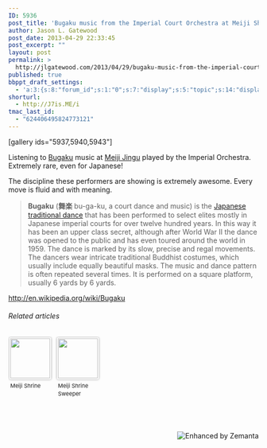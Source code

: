 ```yaml
---
ID: 5936
post_title: 'Bugaku music from the Imperial Court Orchestra at Meiji Shrine [Photos]'
author: Jason L. Gatewood
post_date: 2013-04-29 22:33:45
post_excerpt: ""
layout: post
permalink: >
  http://jlgatewood.com/2013/04/29/bugaku-music-from-the-imperial-court-orchestra-at-meiji-shrine-photos/
published: true
bbppt_draft_settings:
  - 'a:3:{s:8:"forum_id";s:1:"0";s:7:"display";s:5:"topic";s:14:"display-extras";a:2:{s:6:"xcount";s:1:"5";s:5:"xsort";s:6:"newest";}}'
shorturl:
  - http://J7is.ME/i
tmac_last_id:
  - "624406495824773121"
---
```

[gallery ids="5937,5940,5943"]

Listening to <a class="zem_slink" title="Bugaku" href="http://en.wikipedia.org/wiki/Bugaku" rel="wikipedia" target="_blank">Bugaku</a> music at <a class="zem_slink" title="Meiji Shrine" href="http://en.wikipedia.org/wiki/Meiji_Shrine" rel="wikipedia" target="_blank">Meiji Jingu</a> played by the Imperial Orchestra. Extremely rare, even for Japanese!

The discipline these performers are showing is extremely awesome. Every move is fluid and with meaning.
<blockquote><strong>Bugaku</strong> (<strong>舞楽</strong> bu-ga-ku, a court dance and music) is the <a class="zem_slink" title="Japanese traditional dance" href="http://en.wikipedia.org/wiki/Japanese_traditional_dance" rel="wikipedia" target="_blank">Japanese traditional dance</a> that has been performed to select elites mostly in Japanese imperial courts for over twelve hundred years. In this way it has been an upper class secret, although after World War II the dance was opened to the public and has even toured around the world in 1959. The dance is marked by its slow, precise and regal movements. The dancers wear intricate traditional Buddhist costumes, which usually include equally beautiful masks. The music and dance pattern is often repeated several times. It is performed on a square platform, usually 6 yards by 6 yards.</blockquote>
<a href="http://en.wikipedia.org/wiki/Bugaku" target="_blank">http://en.wikipedia.org/wiki/Bugaku</a>
<h6 class="zemanta-related-title" style="font-size: 1em;">Related articles</h6>
<ul class="zemanta-article-ul zemanta-article-ul-image" style="margin: 0; padding: 0; overflow: hidden;">
	<li class="zemanta-article-ul-li-image zemanta-article-ul-li" style="padding: 0; background: none; list-style: none; display: block; float: left; vertical-align: top; text-align: left; width: 84px; font-size: 11px; margin: 2px 10px 10px 2px;"><a style="box-shadow: 0px 0px 4px #999; padding: 2px; display: block; border-radius: 2px; text-decoration: none;" href="http://steelesinjapan.wordpress.com/2013/04/21/meiji-shrine/" target="_blank"><img style="padding: 0; margin: 0; border: 0; display: block; width: 80px; max-width: 100%;" src="http://jlgatewood.com.previewdns.com/wp-content/uploads/2013/04/161982984_80_80.jpg" alt="" /></a><a style="display: block; overflow: hidden; text-decoration: none; line-height: 12pt; height: 80px; padding: 5px 2px 0 2px;" href="http://steelesinjapan.wordpress.com/2013/04/21/meiji-shrine/" target="_blank">Meiji Shrine</a></li>
	<li class="zemanta-article-ul-li-image zemanta-article-ul-li" style="padding: 0; background: none; list-style: none; display: block; float: left; vertical-align: top; text-align: left; width: 84px; font-size: 11px; margin: 2px 10px 10px 2px;"><a style="box-shadow: 0px 0px 4px #999; padding: 2px; display: block; border-radius: 2px; text-decoration: none;" href="http://steelesinjapan.wordpress.com/2013/04/21/meiji-shrine-sweeper/" target="_blank"><img style="padding: 0; margin: 0; border: 0; display: block; width: 80px; max-width: 100%;" src="http://jlgatewood.com.previewdns.com/wp-content/uploads/2013/04/161988616_80_80.jpg" alt="" /></a><a style="display: block; overflow: hidden; text-decoration: none; line-height: 12pt; height: 80px; padding: 5px 2px 0 2px;" href="http://steelesinjapan.wordpress.com/2013/04/21/meiji-shrine-sweeper/" target="_blank">Meiji Shrine Sweeper</a></li>
</ul>
<div class="zemanta-pixie" style="margin-top: 10px; height: 15px;"><a class="zemanta-pixie-a" title="Enhanced by Zemanta" href="http://www.zemanta.com/?px"><img class="zemanta-pixie-img" style="border: none; float: right;" src="http://img.zemanta.com/zemified_h.png?x-id=09353de1-8b60-4415-82fa-8d1b6ff98873" alt="Enhanced by Zemanta" /></a></div>